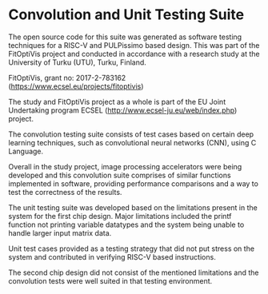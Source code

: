 # Convolution and Unit Testing Suite

The open source code for this suite was generated as software testing techniques for a RISC-V and PULPissimo based design. 
This was part of the FitOptiVis project and conducted in accordance with a research study at the University of Turku (UTU), Turku, Finland.

FitOptiVis, grant no: 2017-2-783162 (https://www.ecsel.eu/projects/fitoptivis)

The study and FitOptiVis project as a whole is part of the EU Joint Undertaking program ECSEL (http://www.ecsel-ju.eu/web/index.php) project.

The convolution testing suite consists of test cases based on certain deep learning techniques, such as convolutional neural networks (CNN), using C Language.

Overall in the study project, image processing accelerators were being developed and this convolution suite comprises of similar functions implemented in software, providing performance comparisons and a way to test the correctness of the results.

The unit testing suite was developed based on the limitations present in the system for the first chip design. Major limitations included the printf function not printing variable datatypes and the system being unable to handle larger input matrix data.

Unit test cases provided as a testing strategy that did not put stress on the system and contributed in verifying RISC-V based instructions.

The second chip design did not consist of the mentioned limitations and the convolution tests were well suited in that testing environment. 
